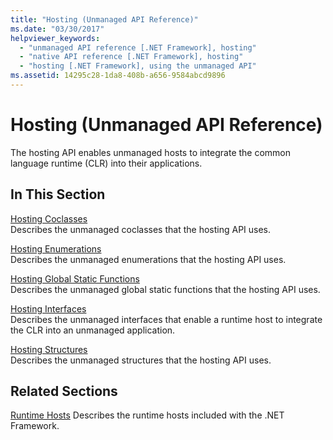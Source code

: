 ```yaml
---
title: "Hosting (Unmanaged API Reference)"
ms.date: "03/30/2017"
helpviewer_keywords: 
  - "unmanaged API reference [.NET Framework], hosting"
  - "native API reference [.NET Framework], hosting"
  - "hosting [.NET Framework], using the unmanaged API"
ms.assetid: 14295c28-1da8-408b-a656-9584abcd9896
---
```

# Hosting (Unmanaged API Reference)
The hosting API enables unmanaged hosts to integrate the common language runtime (CLR) into their applications.  
  
## In This Section  
 [Hosting Coclasses](../../../../docs/framework/unmanaged-api/hosting/hosting-coclasses.md)  
 Describes the unmanaged coclasses that the hosting API uses.  
  
 [Hosting Enumerations](../../../../docs/framework/unmanaged-api/hosting/hosting-enumerations.md)  
 Describes the unmanaged enumerations that the hosting API uses.  
  
 [Hosting Global Static Functions](../../../../docs/framework/unmanaged-api/hosting/hosting-global-static-functions.md)  
 Describes the unmanaged global static functions that the hosting API uses.  
  
 [Hosting Interfaces](../../../../docs/framework/unmanaged-api/hosting/hosting-interfaces.md)  
 Describes the unmanaged interfaces that enable a runtime host to integrate the CLR into an unmanaged application.  
  
 [Hosting Structures](../../../../docs/framework/unmanaged-api/hosting/hosting-structures.md)  
 Describes the unmanaged structures that the hosting API uses.  
  
## Related Sections  
 [Runtime Hosts](https://docs.microsoft.com/previous-versions/dotnet/netframework-4.0/a51xd4ze(v=vs.100))  
 Describes the runtime hosts included with the .NET Framework.
